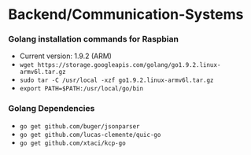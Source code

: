 # Backend/Communication-Systems

### Golang installation commands for Raspbian
- Current version: 1.9.2 (ARM)
- ```wget https://storage.googleapis.com/golang/go1.9.2.linux-armv6l.tar.gz```
- ```sudo tar -C /usr/local -xzf go1.9.2.linux-armv6l.tar.gz```
- ```export PATH=$PATH:/usr/local/go/bin```

### Golang Dependencies
- ```go get github.com/buger/jsonparser```
- ```go get github.com/lucas-clemente/quic-go```
- ```go get github.com/xtaci/kcp-go```
